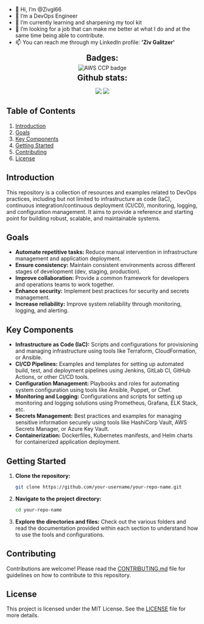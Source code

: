 - 👋 Hi, I’m @Zivgl66
- 👀 I’m a DevOps Engineer
- 🌱 I’m currently learning and sharpening my tool kit
- 💞️ I’m looking for a job that can make me better at what I do and at the same time being able to contribute.
- 📫 You can reach me through my LinkedIn profile: **'Ziv Galitzer'**



<div align="center">
<h2 align="center" style="margin: 5px 10px;">Badges:</h2> 
<img title="AWS CCP Badge" alt="AWS CCP badge" src="https://d1.awsstatic.com/certification/badges/AWS-Certified-Cloud-Practitioner_badge_150x150.17da917fbddc5383838d9f8209d2030c8d99f31e.png">
<h2 align="center" style="margin: 5px 10px;">Github stats:</h2> 

[![](https://github-readme-stats.vercel.app/api?username=Zivgl66&show_icons=true&theme=tokyonight&hide_border=true&locale=en)](https://github.com/Zivgl66)
[![](https://github-readme-streak-stats.herokuapp.com/?user=Zivgl66&theme=material-palenight)](https://github.com/Zivgl66)
</div>



## Table of Contents
1. [Introduction](#introduction)
2. [Goals](#goals)
3. [Key Components](#key-components)
4. [Getting Started](#getting-started)
5. [Contributing](#contributing)
6. [License](#license)

## Introduction
This repository is a collection of resources and examples related to DevOps practices, including but not limited to infrastructure as code (IaC), continuous integration/continuous deployment (CI/CD), monitoring, logging, and configuration management. It aims to provide a reference and starting point for building robust, scalable, and maintainable systems.

## Goals
- **Automate repetitive tasks:** Reduce manual intervention in infrastructure management and application deployment.
- **Ensure consistency:** Maintain consistent environments across different stages of development (dev, staging, production).
- **Improve collaboration:** Provide a common framework for developers and operations teams to work together.
- **Enhance security:** Implement best practices for security and secrets management.
- **Increase reliability:** Improve system reliability through monitoring, logging, and alerting.

## Key Components
- **Infrastructure as Code (IaC):** Scripts and configurations for provisioning and managing infrastructure using tools like Terraform, CloudFormation, or Ansible.
- **CI/CD Pipelines:** Examples and templates for setting up automated build, test, and deployment pipelines using Jenkins, GitLab CI, GitHub Actions, or other CI/CD tools.
- **Configuration Management:** Playbooks and roles for automating system configuration using tools like Ansible, Puppet, or Chef.
- **Monitoring and Logging:** Configurations and scripts for setting up monitoring and logging solutions using Prometheus, Grafana, ELK Stack, etc.
- **Secrets Management:** Best practices and examples for managing sensitive information securely using tools like HashiCorp Vault, AWS Secrets Manager, or Azure Key Vault.
- **Containerization:** Dockerfiles, Kubernetes manifests, and Helm charts for containerized application deployment.

## Getting Started
1. **Clone the repository:**
    ```bash
    git clone https://github.com/your-username/your-repo-name.git
    ```
2. **Navigate to the project directory:**
    ```bash
    cd your-repo-name
    ```
3. **Explore the directories and files:** Check out the various folders and read the documentation provided within each section to understand how to use the tools and configurations.

## Contributing
Contributions are welcome! Please read the [CONTRIBUTING.md](CONTRIBUTING.md) file for guidelines on how to contribute to this repository.

## License
This project is licensed under the MIT License. See the [LICENSE](LICENSE) file for more details.
